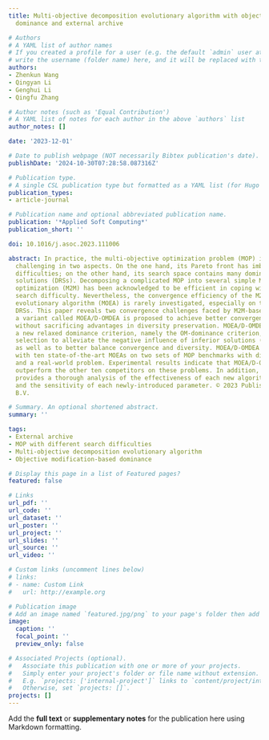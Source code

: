 ```yaml
---
title: Multi-objective decomposition evolutionary algorithm with objective modification-based
  dominance and external archive

# Authors
# A YAML list of author names
# If you created a profile for a user (e.g. the default `admin` user at `content/authors/admin/`), 
# write the username (folder name) here, and it will be replaced with their full name and linked to their profile.
authors:
- Zhenkun Wang
- Qingyan Li
- Genghui Li
- Qingfu Zhang

# Author notes (such as 'Equal Contribution')
# A YAML list of notes for each author in the above `authors` list
author_notes: []

date: '2023-12-01'

# Date to publish webpage (NOT necessarily Bibtex publication's date).
publishDate: '2024-10-30T07:28:58.087316Z'

# Publication type.
# A single CSL publication type but formatted as a YAML list (for Hugo requirements).
publication_types:
- article-journal

# Publication name and optional abbreviated publication name.
publication: '*Applied Soft Computing*'
publication_short: ''

doi: 10.1016/j.asoc.2023.111006

abstract: In practice, the multi-objective optimization problem (MOP) is typically
  challenging in two aspects. On the one hand, its Pareto front has imbalanced search
  difficulties; on the other hand, its search space contains many dominance resistant
  solutions (DRSs). Decomposing a complicated MOP into several simple MOPs for collaborative
  optimization (M2M) has been acknowledged to be efficient in coping with the imbalanced
  search difficulty. Nevertheless, the convergence efficiency of the M2M-based multi-objective
  evolutionary algorithm (MOEA) is rarely investigated, especially on the MOP with
  DRSs. This paper reveals two convergence challenges faced by M2M-based MOEAs. Subsequently,
  a variant called MOEA/D-OMDEA is proposed to achieve better convergence efficiency
  without sacrificing advantages in diversity preservation. MOEA/D-OMDEA integrates
  a new relaxed dominance criterion, namely the OM-dominance criterion, into its environmental
  selection to alleviate the negative influence of inferior solutions (e.g., DRSs)
  as well as to better balance convergence and diversity. MOEA/D-OMDEA is compared
  with ten state-of-the-art MOEAs on two sets of MOP benchmarks with different characteristics
  and a real-world problem. Experimental results indicate that MOEA/D-OMDEA can significantly
  outperform the other ten competitors on these problems. In addition, this paper
  provides a thorough analysis of the effectiveness of each new algorithmic component
  and the sensitivity of each newly-introduced parameter. © 2023 Published by Elsevier
  B.V.

# Summary. An optional shortened abstract.
summary: ''

tags:
- External archive
- MOP with different search difficulties
- Multi-objective decomposition evolutionary algorithm
- Objective modification-based dominance

# Display this page in a list of Featured pages?
featured: false

# Links
url_pdf: ''
url_code: ''
url_dataset: ''
url_poster: ''
url_project: ''
url_slides: ''
url_source: ''
url_video: ''

# Custom links (uncomment lines below)
# links:
# - name: Custom Link
#   url: http://example.org

# Publication image
# Add an image named `featured.jpg/png` to your page's folder then add a caption below.
image:
  caption: ''
  focal_point: ''
  preview_only: false

# Associated Projects (optional).
#   Associate this publication with one or more of your projects.
#   Simply enter your project's folder or file name without extension.
#   E.g. `projects: ['internal-project']` links to `content/project/internal-project/index.md`.
#   Otherwise, set `projects: []`.
projects: []
---
```


Add the **full text** or **supplementary notes** for the publication here using Markdown formatting.
